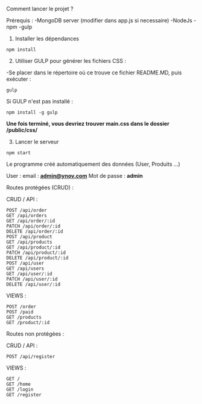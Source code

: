 Comment lancer le projet ?

Prérequis :
-MongoDB server (modifier dans app.js si necessaire)
-NodeJs
-npm
-gulp

1) Installer les dépendances
```
npm install
```

2) Utiliser GULP pour générer les fichiers CSS :

-Se placer dans le répertoire où ce trouve ce fichier README.MD, puis exécuter :
```
gulp
```

Si GULP n'est pas installé :
```
npm install -g gulp
```

**Une fois terminé, vous devriez trouver main.css dans le dossier /public/css/**


3) Lancer le serveur
```
npm start
```

Le programme créé automatiquement des données (User, Produits ...)

User :
    email : **admin@ynov.com**
    Mot de passe : **admin**

Routes protégées (CRUD) :

CRUD / API :
```
POST /api/order
GET /api/orders
GET /api/order/:id
PATCH /api/order/:id
DELETE /api/order/:id
POST /api/product
GET /api/products
GET /api/product/:id
PATCH /api/product/:id
DELETE /api/product/:id
POST /api/user
GET /api/users
GET /api/user/:id
PATCH /api/user/:id
DELETE /api/user/:id
```

VIEWS :
```
POST /order
POST /paid
GET /products
GET /product/:id
```

Routes non protégées :

CRUD / API :
```
POST /api/register
```

VIEWS :
```
GET /
GET /home
GET /login
GET /register
```